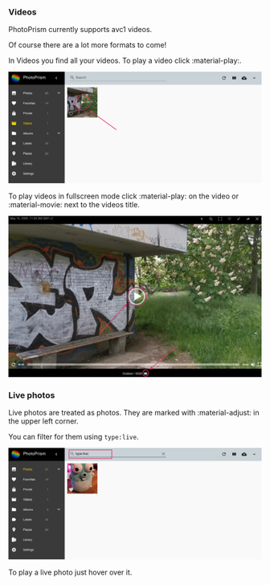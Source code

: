 ### Videos ###
PhotoPrism currently supports avc1 videos.

Of course there are a lot more formats to come!

In Videos you find all your videos. To play a video click :material-play:.

![Screenshot](img/video-1.png)

To play videos in fullscreen mode click :material-play: on the video or :material-movie: next to the videos title.

![Screenshot](img/video.png)

### Live photos ###
Live photos are treated as photos.
They are marked with :material-adjust: in the upper left corner.

You can filter for them using `type:live`.

![Screenshot](img/live-photo.png)

To play a live photo just hover over it.
